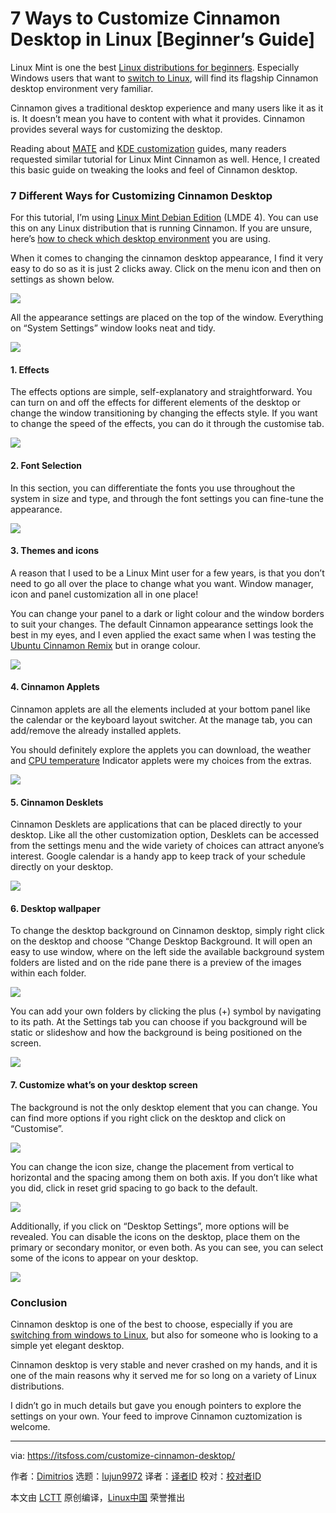 [#]: collector: (lujun9972)
[#]: translator: (geekpi)
[#]: reviewer: ( )
[#]: publisher: ( )
[#]: url: ( )
[#]: subject: (7 Ways to Customize Cinnamon Desktop in Linux [Beginner’s Guide])
[#]: via: (https://itsfoss.com/customize-cinnamon-desktop/)
[#]: author: (Dimitrios https://itsfoss.com/author/dimitrios/)

7 Ways to Customize Cinnamon Desktop in Linux [Beginner’s Guide]
======

Linux Mint is one the best [Linux distributions for beginners][1]. Especially Windows users that want to [switch to Linux][2], will find its flagship Cinnamon desktop environment very familiar.

Cinnamon gives a traditional desktop experience and many users like it as it is. It doesn’t mean you have to content with what it provides. Cinnamon provides several ways for customizing the desktop.

Reading about [MATE][3] and [KDE customization][4] guides, many readers requested similar tutorial for Linux Mint Cinnamon as well. Hence, I created this basic guide on tweaking the looks and feel of Cinnamon desktop.

### 7 Different Ways for Customizing Cinnamon Desktop

For this tutorial, I’m using [Linux Mint Debian Edition][5] (LMDE 4). You can use this on any Linux distribution that is running Cinnamon. If you are unsure, here’s [how to check which desktop environment][6] you are using.

When it comes to changing the cinnamon desktop appearance, I find it very easy to do so as it is just 2 clicks away. Click on the menu icon and then on settings as shown below.

![][7]

All the appearance settings are placed on the top of the window. Everything on “System Settings” window looks neat and tidy.

![][8]

#### 1\. Effects

The effects options are simple, self-explanatory and straightforward. You can turn on and off the effects for different elements of the desktop or change the window transitioning by changing the effects style. If you want to change the speed of the effects, you can do it through the customise tab.

![][9]

#### 2\. Font Selection

In this section, you can differentiate the fonts you use throughout the system in size and type, and through the font settings you can fine-tune the appearance.

![][10]

#### 3\. Themes and icons

A reason that I used to be a Linux Mint user for a few years, is that you don’t need to go all over the place to change what you want. Window manager, icon and panel customization all in one place!

You can change your panel to a dark or light colour and the window borders to suit your changes. The default Cinnamon appearance settings look the best in my eyes, and I even applied the exact same when I was testing the [Ubuntu Cinnamon Remix][11] but in orange colour.

![][12]

#### 4\. Cinnamon Applets

Cinnamon applets are all the elements included at your bottom panel like the calendar or the keyboard layout switcher. At the manage tab, you can add/remove the already installed applets.

You should definitely explore the applets you can download, the weather and [CPU temperature][13] Indicator applets were my choices from the extras.

![][14]

#### 5\. Cinnamon Desklets

Cinnamon Desklets are applications that can be placed directly to your desktop. Like all the other customization option, Desklets can be accessed from the settings menu and the wide variety of choices can attract anyone’s interest. Google calendar is a handy app to keep track of your schedule directly on your desktop.

![][15]

#### 6\. Desktop wallpaper

To change the desktop background on Cinnamon desktop, simply right click on the desktop and choose “Change Desktop Background. It will open an easy to use window, where on the left side the available background system folders are listed and on the ride pane there is a preview of the images within each folder.

![][16]

You can add your own folders by clicking the plus (+) symbol by navigating to its path. At the Settings tab you can choose if you background will be static or slideshow and how the background is being positioned on the screen.

![][17]

#### 7\. Customize what’s on your desktop screen

The background is not the only desktop element that you can change. You can find more options if you right click on the desktop and click on “Customise”.

![][18]

You can change the icon size, change the placement from vertical to horizontal and the spacing among them on both axis. If you don’t like what you did, click in reset grid spacing to go back to the default.

![][19]

Additionally, if you click on “Desktop Settings”, more options will be revealed. You can disable the icons on the desktop, place them on the primary or secondary monitor, or even both. As you can see, you can select some of the icons to appear on your desktop.

![][20]

### Conclusion

Cinnamon desktop is one of the best to choose, especially if you are [switching from windows to Linux][21], but also for someone who is looking to a simple yet elegant desktop.

Cinnamon desktop is very stable and never crashed on my hands, and it is one of the main reasons why it served me for so long on a variety of Linux distributions.

I didn’t go in much details but gave you enough pointers to explore the settings on your own. Your feed to improve Cinnamon cuztomization is welcome.

--------------------------------------------------------------------------------

via: https://itsfoss.com/customize-cinnamon-desktop/

作者：[Dimitrios][a]
选题：[lujun9972][b]
译者：[译者ID](https://github.com/译者ID)
校对：[校对者ID](https://github.com/校对者ID)

本文由 [LCTT](https://github.com/LCTT/TranslateProject) 原创编译，[Linux中国](https://linux.cn/) 荣誉推出

[a]: https://itsfoss.com/author/dimitrios/
[b]: https://github.com/lujun9972
[1]: https://itsfoss.com/best-linux-beginners/
[2]: https://itsfoss.com/reasons-switch-linux-windows-xp/
[3]: https://itsfoss.com/ubuntu-mate-customization/
[4]: https://itsfoss.com/kde-customization/
[5]: https://itsfoss.com/lmde-4-release/
[6]: https://itsfoss.com/find-desktop-environment/
[7]: https://i1.wp.com/itsfoss.com/wp-content/uploads/2021/02/6-Cinnamon-settings.png?resize=800%2C680&ssl=1
[8]: https://i0.wp.com/itsfoss.com/wp-content/uploads/2021/02/7-Cinnamon-Settings.png?resize=800%2C630&ssl=1
[9]: https://i0.wp.com/itsfoss.com/wp-content/uploads/2021/02/8-cinnamon-effects.png?resize=800%2C630&ssl=1
[10]: https://i1.wp.com/itsfoss.com/wp-content/uploads/2021/02/11-font-selection.png?resize=800%2C650&ssl=1
[11]: https://itsfoss.com/ubuntu-cinnamon-remix-review/
[12]: https://i1.wp.com/itsfoss.com/wp-content/uploads/2021/02/10-cinnamon-themes-and-icons.png?resize=800%2C630&ssl=1
[13]: https://itsfoss.com/check-laptop-cpu-temperature-ubuntu/
[14]: https://i0.wp.com/itsfoss.com/wp-content/uploads/2021/02/12-cinnamon-applets.png?resize=800%2C630&ssl=1
[15]: https://i0.wp.com/itsfoss.com/wp-content/uploads/2021/02/13-cinnamon-desklets.png?resize=800%2C630&ssl=1
[16]: https://i0.wp.com/itsfoss.com/wp-content/uploads/2021/02/1.-Cinnamon-change-desktop-background.png?resize=800%2C400&ssl=1
[17]: https://i0.wp.com/itsfoss.com/wp-content/uploads/2021/02/2-Cinnamon-change-desktop-background.png?resize=800%2C630&ssl=1
[18]: https://i1.wp.com/itsfoss.com/wp-content/uploads/2021/02/1.-desktop-additional-customization.png?resize=800%2C400&ssl=1
[19]: https://i1.wp.com/itsfoss.com/wp-content/uploads/2021/02/4-desktop-additional-customization.png?resize=800%2C480&ssl=1
[20]: https://i2.wp.com/itsfoss.com/wp-content/uploads/2021/02/5-desktop-additional-customization.png?resize=800%2C630&ssl=1
[21]: https://itsfoss.com/guide-install-linux-mint-16-dual-boot-windows/
